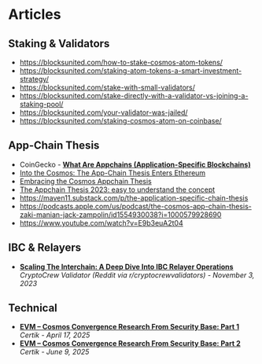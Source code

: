 # Articles

## Staking & Validators
- https://blocksunited.com/how-to-stake-cosmos-atom-tokens/
- https://blocksunited.com/staking-atom-tokens-a-smart-investment-strategy/
- https://blocksunited.com/stake-with-small-validators/
- https://blocksunited.com/stake-directly-with-a-validator-vs-joining-a-staking-pool/
- https://blocksunited.com/your-validator-was-jailed/
- https://blocksunited.com/staking-cosmos-atom-on-coinbase/

## App-Chain Thesis

- CoinGecko - [**What Are Appchains (Application-Specific Blockchains)**](https://www.coingecko.com/learn/what-are-appchains-application-specific-blockchains)
- [Into the Cosmos: The App-Chain Thesis Enters Ethereum](https://banklesspublishing.com/into-the-cosmos-the-app-chain-thesis-enters-ethereum/)
- [Embracing the Cosmos Appchain Thesis](https://www.linkedin.com/pulse/embracing-cosmos-appchain-thesis-%C3%A1lvaro-d%C3%ADaz)
- [The Appchain Thesis 2023: easy to understand the concept](https://medium.com/@beehive.validator/the-appchain-thesis-2023-easy-to-understand-the-concept-ecfedbf17bac)
- https://maven11.substack.com/p/the-application-specific-chain-thesis
- https://podcasts.apple.com/us/podcast/the-cosmos-app-chain-thesis-zaki-manian-jack-zampolin/id1554930038?i=1000579928690
- https://www.youtube.com/watch?v=E9b3euA2t04

## IBC & Relayers
- [**Scaling The Interchain: A Deep Dive Into IBC Relayer Operations**](https://www.reddit.com/r/cryptocrewvalidators/comments/17my5d6/scaling_the_interchain_a_deep_dive_into_ibc/)
  <br/>_CryptoCrew Validator (Reddit via r/cryptocrewvalidators) - November 3, 2023_

## Technical
- [**EVM – Cosmos Convergence Research From Security Base: Part 1**](https://www.certik.com/resources/blog/evm-cosmos-convergence-research-from-security-base-part-1)
  <br/>_Certik - April 17, 2025_
- [**EVM – Cosmos Convergence Research From Security Base: Part 2**](https://www.certik.com/resources/blog/evm-cosmos-convergence-research-from-security-base-part-2)
  <br/>_Certik - June 9, 2025_

